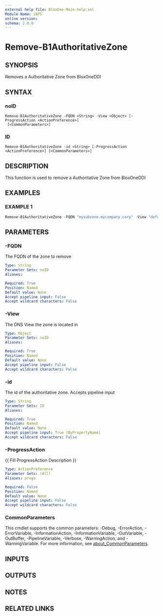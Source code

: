 ```yaml
---
external help file: BloxOne-Main-help.xml
Module Name: ibPS
online version:
schema: 2.0.0
---
```


# Remove-B1AuthoritativeZone

## SYNOPSIS
Removes a Authoritative Zone from BloxOneDDI

## SYNTAX

### noID
```
Remove-B1AuthoritativeZone -FQDN <String> -View <Object> [-ProgressAction <ActionPreference>]
 [<CommonParameters>]
```

### ID
```
Remove-B1AuthoritativeZone -id <String> [-ProgressAction <ActionPreference>] [<CommonParameters>]
```

## DESCRIPTION
This function is used to remove a Authoritative Zone from BloxOneDDI

## EXAMPLES

### EXAMPLE 1
```powershell
Remove-B1AuthoritativeZone -FQDN "mysubzone.mycompany.corp" -View "default"
```

## PARAMETERS

### -FQDN
The FQDN of the zone to remove

```yaml
Type: String
Parameter Sets: noID
Aliases:

Required: True
Position: Named
Default value: None
Accept pipeline input: False
Accept wildcard characters: False
```

### -View
The DNS View the zone is located in

```yaml
Type: Object
Parameter Sets: noID
Aliases:

Required: True
Position: Named
Default value: None
Accept pipeline input: False
Accept wildcard characters: False
```

### -id
The id of the authoritative zone.
Accepts pipeline input

```yaml
Type: String
Parameter Sets: ID
Aliases:

Required: True
Position: Named
Default value: None
Accept pipeline input: True (ByPropertyName)
Accept wildcard characters: False
```

### -ProgressAction
{{ Fill ProgressAction Description }}

```yaml
Type: ActionPreference
Parameter Sets: (All)
Aliases: proga

Required: False
Position: Named
Default value: None
Accept pipeline input: False
Accept wildcard characters: False
```

### CommonParameters
This cmdlet supports the common parameters: -Debug, -ErrorAction, -ErrorVariable, -InformationAction, -InformationVariable, -OutVariable, -OutBuffer, -PipelineVariable, -Verbose, -WarningAction, and -WarningVariable. For more information, see [about_CommonParameters](http://go.microsoft.com/fwlink/?LinkID=113216).

## INPUTS

## OUTPUTS

## NOTES

## RELATED LINKS
